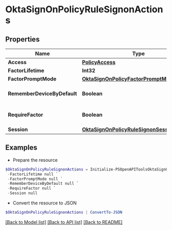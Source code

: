 # OktaSignOnPolicyRuleSignonActions
## Properties

Name | Type | Description | Notes
------------ | ------------- | ------------- | -------------
**Access** | [**PolicyAccess**](PolicyAccess.md) |  | [optional] 
**FactorLifetime** | **Int32** |  | [optional] 
**FactorPromptMode** | [**OktaSignOnPolicyFactorPromptMode**](OktaSignOnPolicyFactorPromptMode.md) |  | [optional] 
**RememberDeviceByDefault** | **Boolean** |  | [optional] [default to $false]
**RequireFactor** | **Boolean** |  | [optional] [default to $false]
**Session** | [**OktaSignOnPolicyRuleSignonSessionActions**](OktaSignOnPolicyRuleSignonSessionActions.md) |  | [optional] 

## Examples

- Prepare the resource
```powershell
$OktaSignOnPolicyRuleSignonActions = Initialize-PSOpenAPIToolsOktaSignOnPolicyRuleSignonActions  -Access null `
 -FactorLifetime null `
 -FactorPromptMode null `
 -RememberDeviceByDefault null `
 -RequireFactor null `
 -Session null
```

- Convert the resource to JSON
```powershell
$OktaSignOnPolicyRuleSignonActions | ConvertTo-JSON
```

[[Back to Model list]](../README.md#documentation-for-models) [[Back to API list]](../README.md#documentation-for-api-endpoints) [[Back to README]](../README.md)

